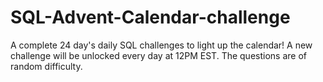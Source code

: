 # SQL-Advent-Calendar-challenge
A complete 24 day's daily SQL challenges to light up the calendar! A new challenge will be unlocked every day at 12PM EST. The questions are of random difficulty.
